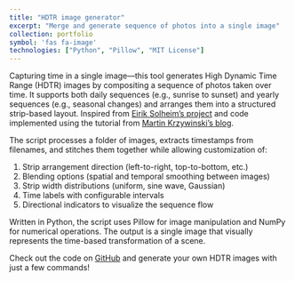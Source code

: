 ```yaml
---
title: "HDTR image generator"
excerpt: "Merge and generate sequence of photos into a single image"
collection: portfolio
symbol: 'fas fa-image'
technologies: ["Python", "Pillow", "MIT License"]
---
```


Capturing time in a single image—this tool generates High Dynamic Time Range (HDTR) images by compositing a sequence of photos taken over time. It supports both daily sequences (e.g., sunrise to sunset) and yearly sequences (e.g., seasonal changes) and arranges them into a structured strip-based layout. Inspired from [Eirik Solheim’s project](https://www.eirikso.com/2011/01/04/one-year-in-one-image/) and code implemented using the tutorial from [Martin Krzywinski’s blog](https://mk.bcgsc.ca/fun/hdtr/?home).

The script processes a folder of images, extracts timestamps from filenames, and stitches them together while allowing customization of:

1. Strip arrangement direction (left-to-right, top-to-bottom, etc.)
2. Blending options (spatial and temporal smoothing between images)
3. Strip width distributions (uniform, sine wave, Gaussian)
4. Time labels with configurable intervals
5. Directional indicators to visualize the sequence flow

Written in Python, the script uses Pillow for image manipulation and NumPy for numerical operations. The output is a single image that visually represents the time-based transformation of a scene.

Check out the code on [GitHub](https://github.com/armandyam/hdtr_photo_creation) and generate your own HDTR images with just a few commands!
